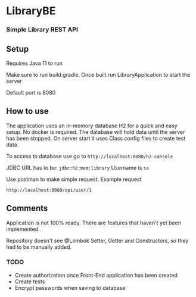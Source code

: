 # LibraryBE

### Simple Library REST API

## Setup

Requires Java 11 to run

Make sure to run build.gradle. Once built run LibraryApplication to start the server

Default port is 8080

## How to use

The application uses an in-memory database H2 for a quick and easy setup. No docker is required. The database will hold
data until the server has been stopped. On server start it uses Class config files to create test data.

To access to database use go to
`http://localhost:8080/h2-console`

JDBC URL has to be: `jdbc:h2:mem:library`
Username is `sa`

Use postman to make simple request. Example request

`http://localhost:8080/api/user/1`

## Comments

Application is not 100% ready. There are features that haven't yet been implemented.

Repository doesn't see @Lombok Setter, Getter and Constructors, so they had to be manually added.

### TODO

- Create authorization once Front-End application has been created
- Create tests
- Encrypt passwords when saving to database


